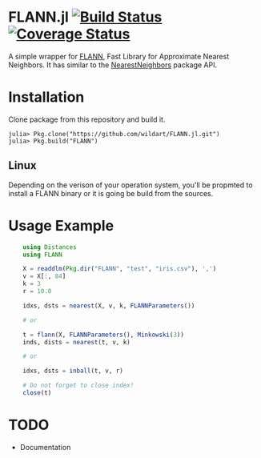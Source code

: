 FLANN.jl [![Build Status](https://travis-ci.org/wildart/FLANN.jl.svg)](https://travis-ci.org/wildart/FLANN.jl) [![Coverage Status](https://img.shields.io/coveralls/wildart/FLANN.jl.svg)](https://coveralls.io/r/wildart/FLANN.jl?branch=master)
========
A simple wrapper for [FLANN](http://www.cs.ubc.ca/research/flann/), Fast Library for Approximate Nearest Neighbors. It has similar to the [NearestNeighbors](https://github.com/wildart/NearestNeighbors.jl) package API.

# Installation
Clone package from this repository and build it.

	julia> Pkg.clone("https://github.com/wildart/FLANN.jl.git")
	julia> Pkg.build("FLANN")

## Linux
Depending on the verison of your operation system, you'll be propmted to install a FLANN binary or it is going be build from the sources.

# Usage Example

```julia
	using Distances
    using FLANN

    X = readdlm(Pkg.dir("FLANN", "test", "iris.csv"), ',')
	v = X[:, 84]
	k = 3
	r = 10.0

	idxs, dsts = nearest(X, v, k, FLANNParameters())

	# or

	t = flann(X, FLANNParameters(), Minkowski(3))
	inds, dists = nearest(t, v, k)

	# or

	idxs, dsts = inball(t, v, r)

	# Do not forget to close index!
	close(t)
```

# TODO
* Documentation
